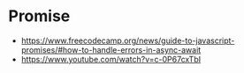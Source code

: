 # Promise
- https://www.freecodecamp.org/news/guide-to-javascript-promises/#how-to-handle-errors-in-async-await
- https://www.youtube.com/watch?v=c-0P67cxTbI
